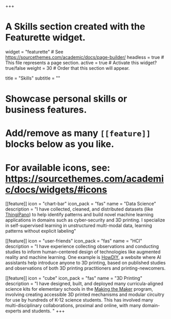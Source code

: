 +++
# A Skills section created with the Featurette widget.
widget = "featurette"  # See https://sourcethemes.com/academic/docs/page-builder/
headless = true  # This file represents a page section.
active = true  # Activate this widget? true/false
weight = 30  # Order that this section will appear.

title = "Skills"
subtitle = ""

# Showcase personal skills or business features.
# 
# Add/remove as many `[[feature]]` blocks below as you like.
# 
# For available icons, see: https://sourcethemes.com/academic/docs/widgets/#icons
  
[[feature]]
  icon = "chart-bar"
  icon_pack = "fas"
  name = "Data Science"
  description = "I have collected, cleaned, and distributed datasets (like [ThingiPano](https://github.com/Alexander-Berman/ThingiPano)) to help identify patterns and build novel machine learning applications in domains such as cyber-security and 3D printing. I specialize in self-supervised learning in unstructured multi-modal data, learning patterns without explicit labeling"

[[feature]]
  icon = "user-friends"
  icon_pack = "fas"
  name = "HCI"
  description = "I have experience collecting observations and conducting studies to inform human-centered design of technologies like augmented reality and machine learning. One example is [HowDIY](https://HowDIY.xyz), a website where AI assistants help introduce anyone to 3D printing, based on published studies and observations of both 3D printing practitioners and printing-newcomers.

[[feature]]
  icon = "cube"
  icon_pack = "fas"
  name = "3D Printing"
  description = "I have designed, built, and deployed many curricula-aligned science kits for elementary schools in the [Making the Maker](https://profquek.wixsite.com/website) program, involving creating accessible 3D printed mechanisms and modular circuitry for use by hundreds of K-12 science students. This has involved many multi-disciplinary collaborations, proximal and online, with many domain-experts and students. "
+++
